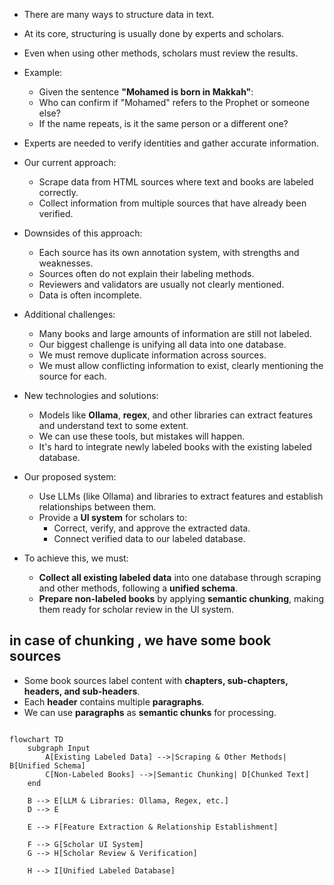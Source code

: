 * There are many ways to structure data in text. 
* At its core, structuring is usually done by experts and scholars. 
* Even when using other methods, scholars must review the results. 
* Example: 
    * Given the sentence **"Mohamed is born in Makkah"**:
    * Who can confirm if "Mohamed" refers to the Prophet or someone else? 
    * If the name repeats, is it the same person or a different one? 

* Experts are needed to verify identities and gather accurate information. 
* Our current approach: 
    * Scrape data from HTML sources where text and books are labeled correctly. 
    * Collect information from multiple sources that have already been verified. 
* Downsides of this approach: 
    * Each source has its own annotation system, with strengths and weaknesses. 
    * Sources often do not explain their labeling methods. 
    * Reviewers and validators are usually not clearly mentioned. 
    * Data is often incomplete.

* Additional challenges: 
    * Many books and large amounts of information are still not labeled. 
    * Our biggest challenge is unifying all data into one database. 
    * We must remove duplicate information across sources. 
    * We must allow conflicting information to exist, clearly mentioning the source for each. 

* New technologies and solutions: 
    * Models like **Ollama**, **regex**, and other libraries can extract features and understand text to some extent. 
    * We can use these tools, but mistakes will happen. 
    * It's hard to integrate newly labeled books with the existing labeled database. 

* Our proposed system: 
    * Use LLMs (like Ollama) and libraries to extract features and establish relationships between them. 
    * Provide a **UI system** for scholars to: 
        * Correct, verify, and approve the extracted data. 
        * Connect verified data to our labeled database. 

* To achieve this, we must: 
    * **Collect all existing labeled data** into one database through scraping and other methods, following a **unified schema**. 
    * **Prepare non-labeled books** by applying **semantic chunking**, making them ready for scholar review in the UI system.

## in case of chunking , we have some book sources
* Some book sources label content with **chapters, sub-chapters, headers, and sub-headers**. 
* Each **header** contains multiple **paragraphs**. 
* We can use **paragraphs** as **semantic chunks** for processing.

```mermaid

flowchart TD
    subgraph Input
        A[Existing Labeled Data] -->|Scraping & Other Methods| B[Unified Schema]
        C[Non-Labeled Books] -->|Semantic Chunking| D[Chunked Text]
    end

    B --> E[LLM & Libraries: Ollama, Regex, etc.]
    D --> E

    E --> F[Feature Extraction & Relationship Establishment]

    F --> G[Scholar UI System]
    G --> H[Scholar Review & Verification]

    H --> I[Unified Labeled Database]

```
